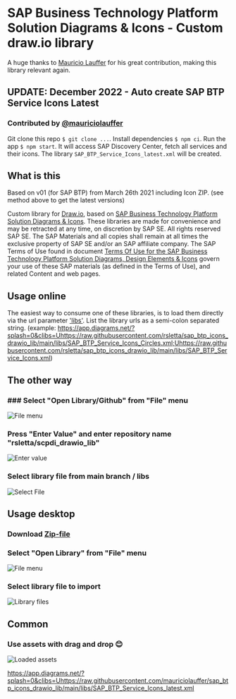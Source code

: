 # SAP Business Technology Platform Solution Diagrams &amp; Icons - Custom draw.io library
A huge thanks to [Mauricio Lauffer](https://github.com/mauriciolauffer) for his great contribution, making this library relevant again. 

## UPDATE: December 2022 - Auto create SAP BTP Service Icons Latest
### Contributed by [@mauriciolauffer](https://github.com/mauriciolauffer)

Git clone this repo `$ git clone ...`. Install dependencies `$ npm ci`. Run the app `$ npm start`.
It will access SAP Discovery Center, fetch all services and their icons. The library `SAP_BTP_Service_Icons_latest.xml` will be created.

## What is this
Based on v01 (for SAP BTP) from March 26th 2021 including Icon ZIP. (see method above to get the latest versions)

Custom library for [Draw.io](https://app.diagrams.net/), based on [SAP Business Technology Platform Solution Diagrams & Icons](https://wiki.scn.sap.com/wiki/pages/viewpage.action?pageId=477829554). These libraries are made for convenience and may be retracted at any time, on discretion by SAP SE. All rights reserved SAP SE. The SAP Materials and all copies shall remain at all times the exclusive property of SAP SE
and/or an SAP affiliate company. The SAP Terms of Use found in document [Terms Of Use for the SAP Business Technology Platform Solution Diagrams, Design Elements & Icons](https://d.dam.sap.com/a/nXJJmw/SAP%20Cloud%20Platform%20Diagrams%20and%20Icons%20Terms%20of%20Use.pdf) govern your use of these SAP materials (as defined in the Terms of Use), and related Content and web pages.

## Usage online
The easiest way to consume one of these libraries, is to load them directly via the url parameter ['libs'](https://desk.draw.io/support/solutions/articles/16000042546-supported-url-parameters). List the library urls as a semi-colon separated string. (example: https://app.diagrams.net/?splash=0&clibs=Uhttps://raw.githubusercontent.com/rsletta/sap_btp_icons_drawio_lib/main/libs/SAP_BTP_Service_Icons_Circles.xml;Uhttps://raw.githubusercontent.com/rsletta/sap_btp_icons_drawio_lib/main/libs/SAP_BTP_Service_Icons.xml)

## The other way
### ### Select "Open Library/Github" from "File" menu
![File menu](img/open_github.png) 
### Press "Enter Value" and enter repository name "rsletta/scpdi_drawio_lib"
![Enter value](img/enter_value.png)
### Select library file from main branch / libs
![Select File](img/main_libs.png)

## Usage desktop

### Download [Zip-file](SAP_BTP_Diagram_Icons_Drawio_libraries.zip)
### Select "Open Library" from "File" menu
![File menu](img/open_library.png) 
### Select library file to import
![Library files](img/files.png)

## Common 
### Use assets with drag and drop 😊
![Loaded assets](img/loaded.png)

https://app.diagrams.net/?splash=0&clibs=Uhttps://raw.githubusercontent.com/mauriciolauffer/sap_btp_icons_drawio_lib/main/libs/SAP_BTP_Service_Icons_latest.xml
